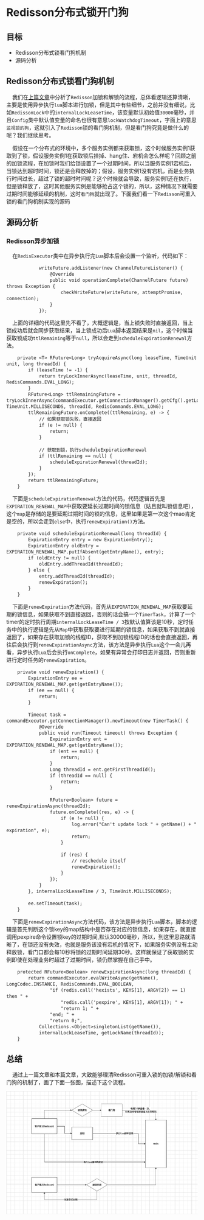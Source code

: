 # Redisson分布式锁开门狗

## 目标

- Redisson分布式锁看门狗机制
- 源码分析

## Redisson分布式锁看门狗机制

&nbsp; &nbsp; 我们在[上篇文章](https://juejin.cn/post/6942117752198922247)中分析了`Redisson`加锁和解锁的流程，总体看逻辑还算清晰，主要是使用异步执行`lua`脚本进行加锁，但是其中有些细节，之前并没有细说，比如`RedissonLock`中的`internalLockLeaseTime`，该变量默认初始值`30000`毫秒，并且`Config`类中默认值变量的命名也很有意思`lockWatchdogTimeout`，字面上的意思`监视锁的狗`，这就引入了`Redisson`锁的看门狗机制，但是看门狗究竟是做什么的呢？我们继续思考。

&nbsp; &nbsp; 假设在一个分布式的环境中，多个服务实例都来获取锁，这个时候服务实例1获取到了锁，假设服务实例1在获取锁后挂掉、hang住、宕机会怎么样呢？回顾之前的加锁流程，在加锁时我们给锁设置了一个过期时间，所以当服务实例1宕机后，当锁达到超时时间，锁还是会释放掉的；假设，服务实例1没有宕机，而是业务执行时间过长，超过了锁的超时时间呢？这个时候就会导致，服务实例1还在执行，但是锁释放了，这时其他服务实例是能够抢占这个锁的，所以，这种情况下就需要过期时间能够延续的机制，这时`看门狗`就出现了。下面我们看一下`Redisson`可重入锁的看门狗机制实现的源码

## 源码分析

### Redisson异步加锁

&nbsp; &nbsp; 在`RedisExecutor`类中在异步执行完`Lua`脚本后会设置一个监听，代码如下：

```
            writeFuture.addListener(new ChannelFutureListener() {
                @Override
                public void operationComplete(ChannelFuture future) throws Exception {
                    checkWriteFuture(writeFuture, attemptPromise, connection);
                }
            });
```

&nbsp; &nbsp; 上面的详细的代码这里先不看了，大概逻辑是，当上锁失败时直接返回，当上锁成功后就会同步获取结果，当上锁成功后`Lua`脚本返回结果是`nil`，这个时候当获取锁成功`ttlRemaining`等于`null`，所以会走到`scheduleExpirationRenewal`方法。


```
    private <T> RFuture<Long> tryAcquireAsync(long leaseTime, TimeUnit unit, long threadId) {
        if (leaseTime != -1) {
            return tryLockInnerAsync(leaseTime, unit, threadId, RedisCommands.EVAL_LONG);
        }
        RFuture<Long> ttlRemainingFuture = tryLockInnerAsync(commandExecutor.getConnectionManager().getCfg().getLockWatchdogTimeout(), TimeUnit.MILLISECONDS, threadId, RedisCommands.EVAL_LONG);
        ttlRemainingFuture.onComplete((ttlRemaining, e) -> {
            // 如果获取锁失败，直接返回
            if (e != null) {
                return;
            }

            // 获取到锁，执行scheduleExpirationRenewal
            if (ttlRemaining == null) {
                scheduleExpirationRenewal(threadId);
            }
        });
        return ttlRemainingFuture;
    }
```

&nbsp; &nbsp; 下面是`scheduleExpirationRenewal`方法的代码，代码逻辑首先是`EXPIRATION_RENEWAL_MAP`中获取要延长过期时间的锁信息（姑且就叫锁信息吧），这个`map`是存储的是要延期过期时间的锁的信息，这里如果是第一次这个mao肯定是空的，所以会走到`else`中，执行`renewExpiration()`方法。

```
    private void scheduleExpirationRenewal(long threadId) {
        ExpirationEntry entry = new ExpirationEntry();
        ExpirationEntry oldEntry = EXPIRATION_RENEWAL_MAP.putIfAbsent(getEntryName(), entry);
        if (oldEntry != null) {
            oldEntry.addThreadId(threadId);
        } else {
            entry.addThreadId(threadId);
            renewExpiration();
        }
    }
```

&nbsp; &nbsp; 下面是`renewExpiration`方法代码，首先从`EXPIRATION_RENEWAL_MAP`获取要延期的锁信息，如果获取不到直接返回，否则的话会搞一个`TimerTask`，计算了一个timer的定时执行周期`internalLockLeaseTime / 3`按默认值算该是10秒，定时任务中的执行逻辑是先从`Map`中获取获取要进行延期的锁信息，如果获取不到就直接返回了，如果存在获取加锁的线程ID，获取不到加锁线程ID的话也会直接返回，再往后会执行到`renewExpirationAsync`方法，该方法是异步执行`Lua`这个一会儿再看，异步执行`Lua`后会执行`onComplete`，如果有异常会打印日志并返回，否则重新进行定时任务的`renewExpiration`。

```
    private void renewExpiration() {
        ExpirationEntry ee = EXPIRATION_RENEWAL_MAP.get(getEntryName());
        if (ee == null) {
            return;
        }
        
        Timeout task = commandExecutor.getConnectionManager().newTimeout(new TimerTask() {
            @Override
            public void run(Timeout timeout) throws Exception {
                ExpirationEntry ent = EXPIRATION_RENEWAL_MAP.get(getEntryName());
                if (ent == null) {
                    return;
                }
                Long threadId = ent.getFirstThreadId();
                if (threadId == null) {
                    return;
                }
                
                RFuture<Boolean> future = renewExpirationAsync(threadId);
                future.onComplete((res, e) -> {
                    if (e != null) {
                        log.error("Can't update lock " + getName() + " expiration", e);
                        return;
                    }
                    
                    if (res) {
                        // reschedule itself
                        renewExpiration();
                    }
                });
            }
        }, internalLockLeaseTime / 3, TimeUnit.MILLISECONDS);
        
        ee.setTimeout(task);
    }
```

&nbsp; &nbsp; 下面是`renewExpirationAsync`方法代码，该方法是异步执行`Lua`脚本，脚本的逻辑是首先判断这个锁key的map结构中是否存在对应的锁信息，如果存在，就直接调用pexpire命令设置锁key的过期时间,默认30000毫秒，所以，到这里思路就清晰了，在锁还没有失效，也就是服务该没有宕机的情况下，如果服务实例没有主动释放锁，看门口都会每10秒将锁的过期时间延期30秒。这样就保证了获取锁的实例即使在处理业务时超过了过期时间，锁仍然掌握在自己手中。

```
    protected RFuture<Boolean> renewExpirationAsync(long threadId) {
        return commandExecutor.evalWriteAsync(getName(), LongCodec.INSTANCE, RedisCommands.EVAL_BOOLEAN,
                "if (redis.call('hexists', KEYS[1], ARGV[2]) == 1) then " +
                    "redis.call('pexpire', KEYS[1], ARGV[1]); " +
                    "return 1; " +
                "end; " +
                "return 0;",
            Collections.<Object>singletonList(getName()), 
            internalLockLeaseTime, getLockName(threadId));
    }
```

## 总结

&nbsp; &nbsp; 通过上一篇文章和本篇文章，大致能够理清Redisson可重入锁的加锁/解锁和看门狗的机制了，画了下面一张图，描述下这个流程。

 ![avatar](_media/../../../../_media/image/source_code/redisson-lock.jpg) 